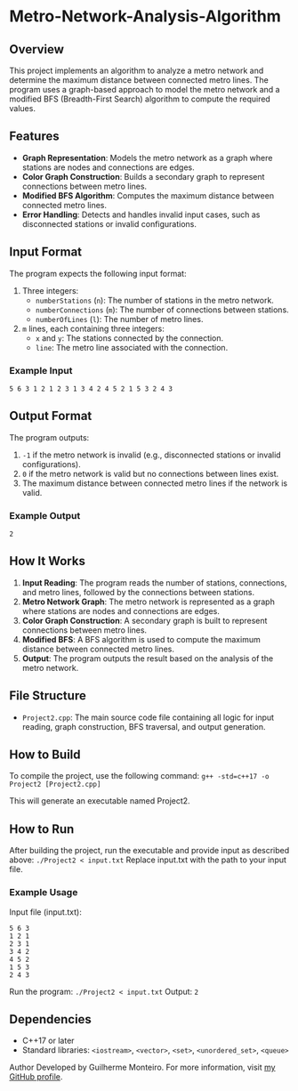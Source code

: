 # Metro-Network-Analysis-Algorithm

## Overview

This project implements an algorithm to analyze a metro network and determine the maximum distance between connected metro lines. The program uses a graph-based approach to model the metro network and a modified BFS (Breadth-First Search) algorithm to compute the required values.

## Features

- **Graph Representation**: Models the metro network as a graph where stations are nodes and connections are edges.
- **Color Graph Construction**: Builds a secondary graph to represent connections between metro lines.
- **Modified BFS Algorithm**: Computes the maximum distance between connected metro lines.
- **Error Handling**: Detects and handles invalid input cases, such as disconnected stations or invalid configurations.

## Input Format

The program expects the following input format:

1. Three integers:
   - `numberStations` (`n`): The number of stations in the metro network.
   - `numberConnections` (`m`): The number of connections between stations.
   - `numberOfLines` (`l`): The number of metro lines.
2. `m` lines, each containing three integers:
   - `x` and `y`: The stations connected by the connection.
   - `line`: The metro line associated with the connection.

### Example Input
`5 6 3 1 2 1 2 3 1 3 4 2 4 5 2 1 5 3 2 4 3`

## Output Format

The program outputs:

1. `-1` if the metro network is invalid (e.g., disconnected stations or invalid configurations).
2. `0` if the metro network is valid but no connections between lines exist.
3. The maximum distance between connected metro lines if the network is valid.

### Example Output
`2`

## How It Works

1. **Input Reading**: The program reads the number of stations, connections, and metro lines, followed by the connections between stations.
2. **Metro Network Graph**: The metro network is represented as a graph where stations are nodes and connections are edges.
3. **Color Graph Construction**: A secondary graph is built to represent connections between metro lines.
4. **Modified BFS**: A BFS algorithm is used to compute the maximum distance between connected metro lines.
5. **Output**: The program outputs the result based on the analysis of the metro network.

## File Structure

- `Project2.cpp`: The main source code file containing all logic for input reading, graph construction, BFS traversal, and output generation.

## How to Build

To compile the project, use the following command:
`g++ -std=c++17 -o Project2 [Project2.cpp]`

This will generate an executable named Project2.

## How to Run
After building the project, run the executable and provide input as described above:
`./Project2 < input.txt`
Replace input.txt with the path to your input file.

### Example Usage
Input file (input.txt):
````
5 6 3
1 2 1
2 3 1
3 4 2
4 5 2
1 5 3
2 4 3
````
Run the program:
`./Project2 < input.txt`
Output:
`2`

## Dependencies
- C++17 or later
- Standard libraries: `<iostream>`, `<vector>`, `<set>`, `<unordered_set>`, `<queue>`

Author
Developed by Guilherme Monteiro. For more information, visit [my GitHub profile](https://github.com/Monteir016).
